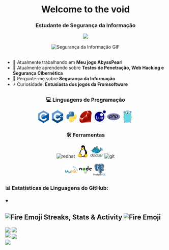 <h1 align="center">Welcome to the void</h1>
<h3 align="center">Estudante de Segurança da Informação</h3>

<p align="center"> 
 <img src="https://komarev.com/ghpvc/?username=balofoide&style=flat-square&abbreviated=true&color=blueviolet&label=Eyes%20on%20me">
</p>

<div align="center">
  <img src="https://media2.giphy.com/media/v1.Y2lkPTc5MGI3NjExd2ptazlmbmdscWx0MzgycHI3Zmx0ZGZ1OGtlOGlnOXQ4cHpkYWhjaCZlcD12MV9pbnRlcm5hbF9naWZfYnlfaWQmY3Q9Zw/gIODGWDBuG5AWlUExJ/giphy.webp" alt="Segurança da Informação GIF" width="500" />
  </br>
  </br>
</div>

- 🔭 Atualmente trabalhando em **Meu jogo AbyssPearl**
- 🌱 Atualmente aprendendo sobre **Testes de Penetração, Web Hacking e Segurança Cibernética**
- 💬 Pergunte-me sobre **Segurança da Informação**
- ⚡ Curiosidade: **Entusiasta dos jogos da Fromsoftware**

<h3 align="center">💻 Linguagens de Programação</h3>
<p align="center">
  <img src="https://raw.githubusercontent.com/devicons/devicon/master/icons/c/c-original.svg" alt="c" width="40" height="40"/> 
  <img src="https://raw.githubusercontent.com/devicons/devicon/master/icons/cplusplus/cplusplus-original.svg" alt="cplusplus" width="40" height="40"/> 
  <img src="https://raw.githubusercontent.com/devicons/devicon/master/icons/python/python-original.svg" alt="python" width="40" height="40"/> 
  <img src="https://raw.githubusercontent.com/devicons/devicon/master/icons/ruby/ruby-original.svg" alt="ruby" width="40" height="40"/> 
  <img src="https://raw.githubusercontent.com/devicons/devicon/master/icons/lua/lua-original.svg" alt="lua" width="40" height="40"/> 
  <img src="https://raw.githubusercontent.com/devicons/devicon/master/icons/php/php-original.svg" alt="php" width="40" height="40"/> 
  <img src="https://raw.githubusercontent.com/devicons/devicon/master/icons/go/go-original.svg" alt="go" width="40" height="40"/> 
</p>

<h3 align="center">🛠️ Ferramentas</h3>
<p align="center">
  <img src="https://www.vectorlogo.zone/logos/redhat/redhat-icon.svg" alt="redhat" width="40" height="40"/>
  <img src="https://raw.githubusercontent.com/devicons/devicon/master/icons/linux/linux-original.svg" alt="linux" width="40" height="40"/> 
  <img src="https://raw.githubusercontent.com/devicons/devicon/master/icons/docker/docker-original-wordmark.svg" alt="docker" width="40" height="40"/> 
  <img src="https://www.vectorlogo.zone/logos/git-scm/git-scm-icon.svg" alt="git" width="40" height="40"/> 
</p>
<p align="center">
  <img src="https://raw.githubusercontent.com/devicons/devicon/master/icons/mysql/mysql-original-wordmark.svg" alt="mysql" width="40" height="40"/> 
  <img src="https://raw.githubusercontent.com/devicons/devicon/master/icons/nodejs/nodejs-original-wordmark.svg" alt="nodejs" width="40" height="40"/> 
  <img src="https://raw.githubusercontent.com/devicons/devicon/master/icons/postgresql/postgresql-original-wordmark.svg" alt="postgresql" width="40" height="40"/> 
</p>

<h3 align="left">📊 Estatísticas de Linguagens do GitHub:</h3>

<p align="center">
  <details open>  
   <summary><h2><img src="https://user-images.githubusercontent.com/74038190/216122041-518ac897-8d92-4c6b-9b3f-ca01dcaf38ee.png" alt="Fire Emoji" width="30" height="30"> Streaks, Stats & Activity <img src="https://user-images.githubusercontent.com/74038190/216122041-518ac897-8d92-4c6b-9b3f-ca01dcaf38ee.png" alt="Fire Emoji" width="30" height="30"></h2></summary>
 
 
   <img align="center" width="400" src="https://github-readme-stats.vercel.app/api?username=Jagaima&hide_border=true&title_color=FFFFFF&show_icons=true&icon_color=FF0000&ring_color=FF0000&bg_color=000000&text_color=FFFFFF&rank_icon=github" />
     <!-- https://github.com/DenverCoder1/github-readme-streak-stats // Streaks Stats -->
     <img align="center" width="400" src="https://github-readme-streak-stats-eight.vercel.app/?user=Jagaima&theme=highcontrast&currStreakNum=FF0000&fire=FF0000&card_height=205&currStreakLabel=FF0000&ring=FF0000&border=000000" />
     <br/>
     <!-- https://github.com/Ashutosh00710/github-readme-activity-graph // Graph-Koordinaten -->
 <img width="805" src="https://github-readme-activity-graph.vercel.app/graph?username=Jagaima&theme=high-contrast&hide_border=true&area_color=FF0000&area=true&point=FF0000&line=FF0000&" />
     <!-- https://github.com/anuraghazra/github-readme-stats // Most Used Language-->
     <img align="center" src="https://github-readme-stats.vercel.app/api/top-langs/?username=Jagaima&layout=compact&text_color=FFFFFF&bg_color=000000&card_width=805&hide_border=true&title_color=FF0000" />
     <br/>
     <!-- https://github.com/anuraghazra/github-readme-stats // WakaTime Stats-->
 <img align="center" width="805" src="https://github-readme-stats.vercel.app/api/wakatime?username=@Jagaima&theme=midnight-purple&card_width=805&title_color=FF0000&bg_color=000000&layout=default&hide_border=true&text_color=FFFFFF" />
 </p>
 </details>
</p>
